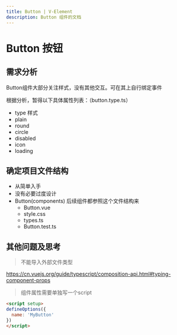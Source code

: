 ```yaml
---
title: Button | V-Element
description: Button 组件的文档
---
```


# Button 按钮

## 需求分析

Button组件大部分关注样式，没有其他交互。可在其上自行绑定事件

根据分析，暂得以下具体属性列表：（button.type.ts）

- type 样式
- plain 
- round
- circle
- disabled
- icon
- loading

## 确定项目文件结构

- 从简单入手
- 没有必要过度设计
- Button(components) 后续组件都参照这个文件结构来
  - Button.vue
  - style.css
  - types.ts
  - Button.test.ts

## 其他问题及思考

> 不能导入外部文件类型

https://cn.vuejs.org/guide/typescript/composition-api.html#typing-component-props

> 组件属性需要单独写一个script

```html
<script setup>
defineOptions({
  name: 'MyButton'
})
</script>
```